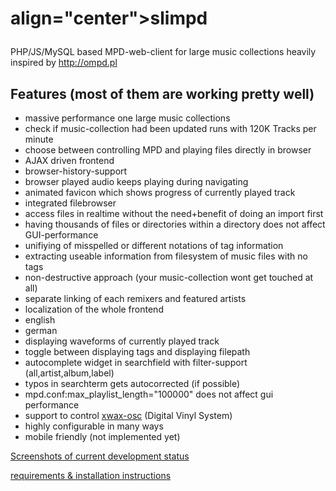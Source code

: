 # <p> align="center">slimpd</p>
PHP/JS/MySQL based MPD-web-client for large music collections
heavily inspired by http://ompd.pl


## Features (most of them are working pretty well)
* massive performance one large music collections
 * check if music-collection had been updated runs with  120K Tracks per minute
* choose between controlling MPD and playing files directly in browser
* AJAX driven frontend
 * browser-history-support
 * browser played audio keeps playing during navigating
 * animated favicon which shows progress of currently played track
* integrated filebrowser
 * access files in realtime without the need+benefit of doing an import first
 * having thousands of files or directories within a directory does not affect GUI-performance
* unifiying of misspelled or different notations of tag information
* extracting useable information from filesystem of music files with no tags
* non-destructive approach (your music-collection wont get touched at all)
* separate linking of each remixers and featured artists
* localization of the whole frontend
 * english
 * german
* displaying waveforms of currently played track
* toggle between displaying tags and displaying filepath
* autocomplete widget in searchfield with filter-support (all,artist,album,label)
* typos in searchterm gets autocorrected (if possible)
* mpd.conf:max_playlist_length="100000" does not affect gui performance
* support to control [xwax-osc](https://github.com/oligau/xwax-1.5-osc) (Digital Vinyl System)
* highly configurable in many ways
* mobile friendly (not implemented yet)


[Screenshots of current development status](https://github.com/othmar52/slimpd/wiki/Gallery)

[requirements & installation instructions](https://github.com/othmar52/slimpd/wiki/Installation)
